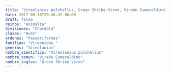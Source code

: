 ```yaml
---
title: "Vireolanius pulchellus, Green Shrike-Vireo, Vireón Esmeraldino"
date: 2017-08-18T20:46:32-06:00
draft: false
reinos: "Animalia"
divisiones: "Chordata"
clases: "Aves"
ordenes: "Passeriformes"
familias: "Vireonidae "
generos: "Vireolanius"
nombre_cientifico: "Vireolanius pulchellus"
nombre_comun: "Vireón Esmeraldino"
nombre_ingles: "Green Shrike-Vireo"
---
```

